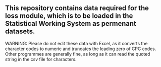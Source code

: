 ## This repository contains data required for the loss module, which  is to be loaded in the Statistical Working System as permenant datasets.

WARNING: Please do not edit these data with Excel, as it converts the
character codes to numeric and truncates the leading zero of CPC
codes. Other programmes are generally fine, as long as it can read the
quoted string in the csv file for characters.